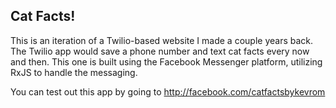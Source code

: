 ## Cat Facts!

This is an iteration of a Twilio-based website I made a couple years back. 
The Twilio app would save a phone number and text cat facts every now and then. 
This one is built using the Facebook Messenger platform, utilizing RxJS to handle 
the messaging.

You can test out this app by going to http://facebook.com/catfactsbykevrom
